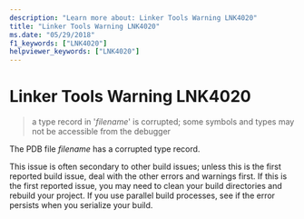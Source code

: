 ```yaml
---
description: "Learn more about: Linker Tools Warning LNK4020"
title: "Linker Tools Warning LNK4020"
ms.date: "05/29/2018"
f1_keywords: ["LNK4020"]
helpviewer_keywords: ["LNK4020"]
---
```

# Linker Tools Warning LNK4020

> a type record in '*filename*' is corrupted; some symbols and types may not be accessible from the debugger

The PDB file *filename* has a corrupted type record.

This issue is often secondary to other build issues; unless this is the first reported build issue, deal with the other errors and warnings first. If this is the first reported issue, you may need to clean your build directories and rebuild your project. If you use parallel build processes, see if the error persists when you serialize your build.
